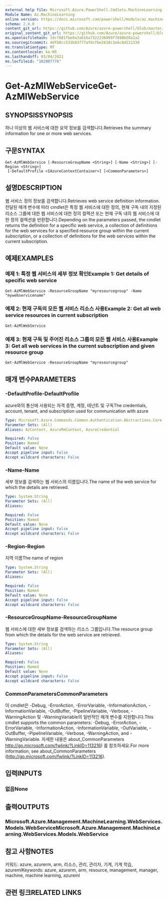 ```yaml
---
external help file: Microsoft.Azure.PowerShell.Cmdlets.MachineLearning.dll-Help.xml
Module Name: Az.MachineLearning
online version: https://docs.microsoft.com/powershell/module/az.machinelearning/get-azmlwebservice
schema: 2.0.0
content_git_url: https://github.com/Azure/azure-powershell/blob/master/src/MachineLearning/MachineLearning/help/Get-AzMlWebService.md
original_content_git_url: https://github.com/Azure/azure-powershell/blob/master/src/MachineLearning/MachineLearning/help/Get-AzMlWebService.md
ms.openlocfilehash: 1dcf881fbe0a3a616a7522236099f7698b50a1a2
ms.sourcegitcommit: 4dfb0cc533b83f77afdcfbe2618c1e6c8d221330
ms.translationtype: MT
ms.contentlocale: ko-KR
ms.lasthandoff: 03/04/2021
ms.locfileid: "102007776"
---
```

# <span data-ttu-id="f8957-101">Get-AzMlWebService</span><span class="sxs-lookup"><span data-stu-id="f8957-101">Get-AzMlWebService</span></span>

## <span data-ttu-id="f8957-102">SYNOPSIS</span><span class="sxs-lookup"><span data-stu-id="f8957-102">SYNOPSIS</span></span>
<span data-ttu-id="f8957-103">하나 이상의 웹 서비스에 대한 요약 정보를 검색합니다.</span><span class="sxs-lookup"><span data-stu-id="f8957-103">Retrieves the summary information for one or more web services.</span></span>

## <span data-ttu-id="f8957-104">구문</span><span class="sxs-lookup"><span data-stu-id="f8957-104">SYNTAX</span></span>

```
Get-AzMlWebService [-ResourceGroupName <String>] [-Name <String>] [-Region <String>]
 [-DefaultProfile <IAzureContextContainer>] [<CommonParameters>]
```

## <span data-ttu-id="f8957-105">설명</span><span class="sxs-lookup"><span data-stu-id="f8957-105">DESCRIPTION</span></span>
<span data-ttu-id="f8957-106">웹 서비스 정의 정보를 검색합니다.</span><span class="sxs-lookup"><span data-stu-id="f8957-106">Retrieves web service definition information.</span></span>
<span data-ttu-id="f8957-107">전달된 매개 변수에 따라 cmdlet은 특정 웹 서비스에 대한 정의, 현재 구독 내의 지정된 리소스 그룹에 대한 웹 서비스에 대한 정의 컬렉션 또는 현재 구독 내의 웹 서비스에 대한 정의 컬렉션을 반환합니다.</span><span class="sxs-lookup"><span data-stu-id="f8957-107">Depending on the parameters passed, the cmdlet returns the definition for a specific web service, a collection of definitions for the web services for a specified resource group within the current subscription, or a collection of definitions for the web services within the current subscription.</span></span>

## <span data-ttu-id="f8957-108">예제</span><span class="sxs-lookup"><span data-stu-id="f8957-108">EXAMPLES</span></span>

### <span data-ttu-id="f8957-109">예제 1: 특정 웹 서비스의 세부 정보 확인</span><span class="sxs-lookup"><span data-stu-id="f8957-109">Example 1: Get details of specific web service</span></span>
```
Get-AzMlWebService -ResourceGroupName "myresourcegroup" -Name "mywebservicename"
```

### <span data-ttu-id="f8957-110">예제 2: 현재 구독의 모든 웹 서비스 리소스 사용</span><span class="sxs-lookup"><span data-stu-id="f8957-110">Example 2: Get all web service resources in current subscription</span></span>
```
Get-AzMlWebService
```

### <span data-ttu-id="f8957-111">예제 3: 현재 구독 및 주어진 리소스 그룹의 모든 웹 서비스 사용</span><span class="sxs-lookup"><span data-stu-id="f8957-111">Example 3: Get all web services in the current subscription and given resource group</span></span>
```
Get-AzMlWebService -ResourceGroupName "myresourcegroup"
```

## <span data-ttu-id="f8957-112">매개 변수</span><span class="sxs-lookup"><span data-stu-id="f8957-112">PARAMETERS</span></span>

### <span data-ttu-id="f8957-113">-DefaultProfile</span><span class="sxs-lookup"><span data-stu-id="f8957-113">-DefaultProfile</span></span>
<span data-ttu-id="f8957-114">azure와의 통신에 사용되는 자격 증명, 계정, 테넌트 및 구독</span><span class="sxs-lookup"><span data-stu-id="f8957-114">The credentials, account, tenant, and subscription used for communication with azure</span></span>

```yaml
Type: Microsoft.Azure.Commands.Common.Authentication.Abstractions.Core.IAzureContextContainer
Parameter Sets: (All)
Aliases: AzContext, AzureRmContext, AzureCredential

Required: False
Position: Named
Default value: None
Accept pipeline input: False
Accept wildcard characters: False
```

### <span data-ttu-id="f8957-115">-Name</span><span class="sxs-lookup"><span data-stu-id="f8957-115">-Name</span></span>
<span data-ttu-id="f8957-116">세부 정보를 검색하는 웹 서비스의 이름입니다.</span><span class="sxs-lookup"><span data-stu-id="f8957-116">The name of the web service for which the details are retrieved.</span></span>

```yaml
Type: System.String
Parameter Sets: (All)
Aliases:

Required: False
Position: Named
Default value: None
Accept pipeline input: False
Accept wildcard characters: False
```

### <span data-ttu-id="f8957-117">-Region</span><span class="sxs-lookup"><span data-stu-id="f8957-117">-Region</span></span>
<span data-ttu-id="f8957-118">지역 이름</span><span class="sxs-lookup"><span data-stu-id="f8957-118">The name of region</span></span>

```yaml
Type: System.String
Parameter Sets: (All)
Aliases:

Required: False
Position: Named
Default value: None
Accept pipeline input: False
Accept wildcard characters: False
```

### <span data-ttu-id="f8957-119">-ResourceGroupName</span><span class="sxs-lookup"><span data-stu-id="f8957-119">-ResourceGroupName</span></span>
<span data-ttu-id="f8957-120">웹 서비스에 대한 세부 정보를 검색하는 리소스 그룹입니다.</span><span class="sxs-lookup"><span data-stu-id="f8957-120">The resource group from which the details for the web service are retrieved.</span></span>

```yaml
Type: System.String
Parameter Sets: (All)
Aliases:

Required: False
Position: Named
Default value: None
Accept pipeline input: False
Accept wildcard characters: False
```

### <span data-ttu-id="f8957-121">CommonParameters</span><span class="sxs-lookup"><span data-stu-id="f8957-121">CommonParameters</span></span>
<span data-ttu-id="f8957-122">이 cmdlet은 -Debug, -ErrorAction, -ErrorVariable, -InformationAction, -InformationVariable, -OutBuffer, -PipelineVariable, -Verbose, -WarningAction 및 -WarningVariable의 일반적인 매개 변수를 지원합니다.</span><span class="sxs-lookup"><span data-stu-id="f8957-122">This cmdlet supports the common parameters: -Debug, -ErrorAction, -ErrorVariable, -InformationAction, -InformationVariable, -OutVariable, -OutBuffer, -PipelineVariable, -Verbose, -WarningAction, and -WarningVariable.</span></span> <span data-ttu-id="f8957-123">자세한 내용은 about_CommonParameters http://go.microsoft.com/fwlink/?LinkID=113216) 를 참조하세요.</span><span class="sxs-lookup"><span data-stu-id="f8957-123">For more information, see about_CommonParameters (http://go.microsoft.com/fwlink/?LinkID=113216).</span></span>

## <span data-ttu-id="f8957-124">입력</span><span class="sxs-lookup"><span data-stu-id="f8957-124">INPUTS</span></span>

### <span data-ttu-id="f8957-125">없음</span><span class="sxs-lookup"><span data-stu-id="f8957-125">None</span></span>

## <span data-ttu-id="f8957-126">출력</span><span class="sxs-lookup"><span data-stu-id="f8957-126">OUTPUTS</span></span>

### <span data-ttu-id="f8957-127">Microsoft.Azure.Management.MachineLearning.WebServices.Models.WebService</span><span class="sxs-lookup"><span data-stu-id="f8957-127">Microsoft.Azure.Management.MachineLearning.WebServices.Models.WebService</span></span>

## <span data-ttu-id="f8957-128">참고 사항</span><span class="sxs-lookup"><span data-stu-id="f8957-128">NOTES</span></span>
<span data-ttu-id="f8957-129">키워드: azure, azurerm, arm, 리소스, 관리, 관리자, 기계, 기계 학습, azureml</span><span class="sxs-lookup"><span data-stu-id="f8957-129">Keywords: azure, azurerm, arm, resource, management, manager, machine, machine learning, azureml</span></span>

## <span data-ttu-id="f8957-130">관련 링크</span><span class="sxs-lookup"><span data-stu-id="f8957-130">RELATED LINKS</span></span>

